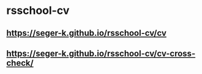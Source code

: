 # rsschool-cv
## https://seger-k.github.io/rsschool-cv/cv
## https://seger-k.github.io/rsschool-cv/cv-cross-check/
